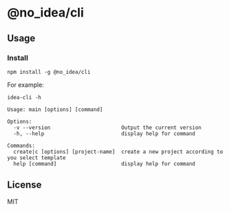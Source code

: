 # @no_idea/cli

## Usage

### Install

`npm install -g @no_idea/cli`   


For example:

`idea-cli -h`

```
Usage: main [options] [command]

Options:
  -v --version                       Output the current version
  -h, --help                         display help for command

Commands:
  create|c [options] [project-name]  create a new project according to you select template
  help [command]                     display help for command
```

## License

MIT